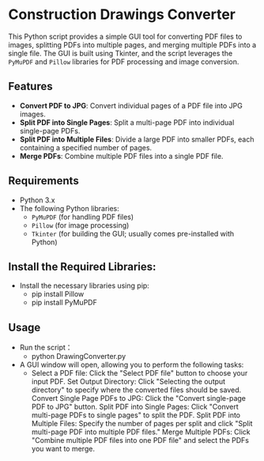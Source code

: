# Construction Drawings Converter

This Python script provides a simple GUI tool for converting PDF files to images, splitting PDFs into multiple pages, and merging multiple PDFs into a single file. The GUI is built using Tkinter, and the script leverages the `PyMuPDF` and `Pillow` libraries for PDF processing and image conversion.

## Features

- **Convert PDF to JPG**: Convert individual pages of a PDF file into JPG images.
- **Split PDF into Single Pages**: Split a multi-page PDF into individual single-page PDFs.
- **Split PDF into Multiple Files**: Divide a large PDF into smaller PDFs, each containing a specified number of pages.
- **Merge PDFs**: Combine multiple PDF files into a single PDF file.

## Requirements

- Python 3.x
- The following Python libraries:
  - `PyMuPDF` (for handling PDF files)
  - `Pillow` (for image processing)
  - `Tkinter` (for building the GUI; usually comes pre-installed with Python)

## Install the Required Libraries:
- Install the necessary libraries using pip:
  - pip install Pillow 
  - pip install PyMuPDF

## Usage
- Run the script：
  - python DrawingConverter.py
- A GUI window will open, allowing you to perform the following tasks:
  - Select a PDF file: Click the "Select PDF file" button to choose your input PDF.
Set Output Directory: Click "Selecting the output directory" to specify where the converted files should be saved.
Convert Single Page PDFs to JPG: Click the "Convert single-page PDF to JPG" button.
Split PDF into Single Pages: Click "Convert multi-page PDFs to single pages" to split the PDF.
Split PDF into Multiple Files: Specify the number of pages per split and click "Split multi-page PDF into multiple PDF files."
Merge Multiple PDFs: Click "Combine multiple PDF files into one PDF file" and select the PDFs you want to merge.
